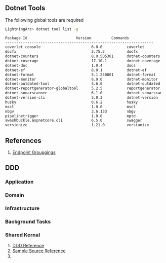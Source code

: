 ## Dotnet Tools

The following global tools are required

```sh
LightningArc> dotnet tool list -g

Package Id                      Version         Commands
-------------------------------------------------------------------
coverlet.console                       6.0.0           coverlet
docfx                                  2.75.2          docfx
dotnet-counters                        8.0.505301      dotnet-counters
dotnet-coverage                        17.10.1         dotnet-coverage    
dotnet-doc                             1.0.4           docs
dotnet-ef                              8.0.1           dotnet-ef
dotnet-format                          5.1.250801      dotnet-format      
dotnet-monitor                         8.0.0           dotnet-monitor     
dotnet-outdated-tool                   4.6.0           dotnet-outdated    
dotnet-reportgenerator-globaltool      5.2.5           reportgenerator    
dotnet-sonarscanner                    6.1.0           dotnet-sonarscanner
dotnet-version-cli                     3.0.3           dotnet-version     
husky                                  0.6.2           husky
mscl                                   1.0.0           mscl
nbgv                                   3.6.133         nbgv
pipelinetrigger                        1.0.0           mptd
swashbuckle.aspnetcore.cli             6.5.0           swagger
versionize                             1.21.0          versionize
```


## References

1. [Endpoint Groupgings](https://www.linkedin.com/feed/update/urn:li:activity:7071491219628912640/)


## DDD

### Application

### Domain

### Infrastructure

### Background Tasks

### Shared Kernal

1. [DDD Reference](https://learn.microsoft.com/en-us/dotnet/architecture/microservices/microservice-ddd-cqrs-patterns/ddd-oriented-microservice)
2. [Sample Source Reference](https://github.com/dotnet-architecture/eShopOnContainers/tree/main/src/Services/Ordering/Ordering.API)
3. 